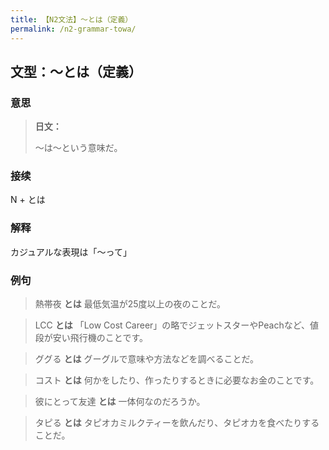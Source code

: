 ```yaml
---
title: 【N2文法】〜とは（定義）
permalink: /n2-grammar-towa/
---
```


## 文型：〜とは（定義）

### 意思

> **日文：**
> 
> 〜は〜という意味だ。


### 接续

N + とは

### 解释

カジュアルな表現は「〜って」

### 例句

> 熱帯夜 **とは** 最低気温が25度以上の夜のことだ。

> LCC **とは** 「Low Cost Career」の略でジェットスターやPeachなど、値段が安い飛行機のことです。

> ググる **とは** グーグルで意味や方法などを調べることだ。

> コスト **とは** 何かをしたり、作ったりするときに必要なお金のことです。

> 彼にとって友達 **とは** 一体何なのだろうか。

> タピる **とは** タピオカミルクティーを飲んだり、タピオカを食べたりすることだ。

